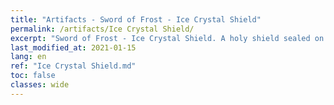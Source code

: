 ```yaml
---
title: "Artifacts - Sword of Frost - Ice Crystal Shield"
permalink: /artifacts/Ice Crystal Shield/
excerpt: "Sword of Frost - Ice Crystal Shield. A holy shield sealed on the plateau of Bracada. One of the components of the Sword of Frost."
last_modified_at: 2021-01-15
lang: en
ref: "Ice Crystal Shield.md"
toc: false
classes: wide
---
```


